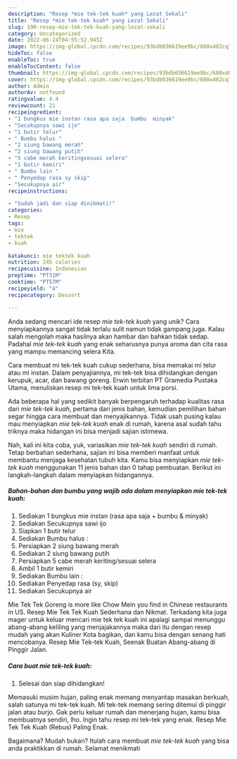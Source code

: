 ```yaml
---
description: "Resep *mie tek-tek kuah* yang Lezat Sekali"
title: "Resep *mie tek-tek kuah* yang Lezat Sekali"
slug: 190-resep-mie-tek-tek-kuah-yang-lezat-sekali
category: Uncategorized
date: 2022-06-24T04:55:52.945Z
image: https://img-global.cpcdn.com/recipes/93bdb036619ee9bc/680x482cq70/mie-tek-tek-kuah-foto-resep-utama.jpg
hideToc: false
enableToc: true
enableTocContent: false
thumbnail: https://img-global.cpcdn.com/recipes/93bdb036619ee9bc/680x482cq70/mie-tek-tek-kuah-foto-resep-utama.jpg
cover: https://img-global.cpcdn.com/recipes/93bdb036619ee9bc/680x482cq70/mie-tek-tek-kuah-foto-resep-utama.jpg
author: Admin
authorAv: notfound
ratingvalue: 4.4
reviewcount: 21
recipeingredient:
- "1 bungkus mie instan rasa apa saja  bumbu  minyak"
- "Secukupnya sawi ijo"
- "1 butir telur"
- " Bumbu halus "
- "2 siung bawang merah"
- "2 siung bawang putih"
- "5 cabe merah keritingsesuai selera"
- "1 butir kemiri"
- " Bumbu lain "
- " Penyedap rasa sy skip"
- "Secukupnya air"
recipeinstructions:

- "Sudah jadi dan siap dinikmati!"
categories:
- Resep
tags:
- mie
- tektek
- kuah

katakunci: mie tektek kuah 
nutrition: 245 calories
recipecuisine: Indonesian
preptime: "PT31M"
cooktime: "PT57M"
recipeyield: "4"
recipecategory: Dessert

---
```





Anda sedang mencari ide resep *mie tek-tek kuah* yang unik? Cara menyiapkannya sangat tidak terlalu sulit namun tidak gampang juga. Kalau salah mengolah maka hasilnya akan hambar dan bahkan tidak sedap. Padahal *mie tek-tek kuah* yang enak seharusnya punya aroma dan cita rasa yang mampu memancing selera Kita.





Cara membuat mi tek-tek kuah cukup sederhana, bisa memakai mi telur atau mi instan. Dalam penyajiannya, mi tek-tek bisa dihidangkan dengan kerupuk, acar, dan bawang goreng. Erwin terbitan PT Gramedia Pustaka Utama, menuliskan resep mi tek-tek kuah untuk lima porsi.

Ada beberapa hal yang sedikit banyak berpengaruh terhadap kualitas rasa dari *mie tek-tek kuah*, pertama dari jenis bahan, kemudian pemilihan bahan segar hingga cara membuat dan menyajikannya. Tidak usah pusing kalau mau menyiapkan *mie tek-tek kuah* enak di rumah, karena asal sudah tahu triknya maka hidangan ini bisa menjadi sajian istimewa.






Nah, kali ini kita coba, yuk, variasikan *mie tek-tek kuah* sendiri di rumah. Tetap berbahan sederhana, sajian ini bisa memberi manfaat untuk membantu menjaga kesehatan tubuh kita. Kamu bisa menyiapkan *mie tek-tek kuah* menggunakan 11 jenis bahan dan 0 tahap pembuatan. Berikut ini langkah-langkah dalam menyiapkan hidangannya.

<!--inarticleads1-->

##### Bahan-bahan dan bumbu yang wajib ada dalam menyiapkan *mie tek-tek kuah*:

1. Sediakan 1 bungkus mie instan (rasa apa saja + bumbu &amp; minyak)
1. Sediakan Secukupnya sawi ijo
1. Siapkan 1 butir telur
1. Sediakan  Bumbu halus :
1. Persiapkan 2 siung bawang merah
1. Sediakan 2 siung bawang putih
1. Persiapkan 5 cabe merah keriting/sesuai selera
1. Ambil 1 butir kemiri
1. Sediakan  Bumbu lain :
1. Sediakan  Penyedap rasa (sy, skip)
1. Sediakan Secukupnya air


Mie Tek Tek Goreng is more like Chow Mein you find in Chinese restaurants in US. Resep Mie Tek Tek Kuah Sederhana dan Nikmat. Terkadang kita juga mager untuk keluar mencari mie tek tek kuah ini apalagi sampai menunggu abang-abang keliling yang menjajakannya maka dari itu dengan resep mudah yang akan Kuliner Kota bagikan, dan kamu bisa dengan senang hati mencobanya. Resep Mie Tek-tek Kuah, Seenak Buatan Abang-abang di Pinggir Jalan. 

<!--inarticleads2-->

##### Cara buat *mie tek-tek kuah*:


1. Selesai dan siap dihidangkan!

Memasuki musim hujan, paling enak memang menyantap masakan berkuah, salah satunya mi tek-tek kuah. Mi tek-tek memang sering ditemui di pinggir jalan atau burjo. Gak perlu keluar rumah dan menerjang hujan, kamu bisa membuatnya sendiri, lho. Ingin tahu resep mi tek-tek yang enak. Resep Mie Tek Tek Kuah (Rebus) Paling Enak. 

Bagaimana? Mudah bukan? Itulah cara membuat *mie tek-tek kuah* yang bisa anda praktikkan di rumah. Selamat menikmati

